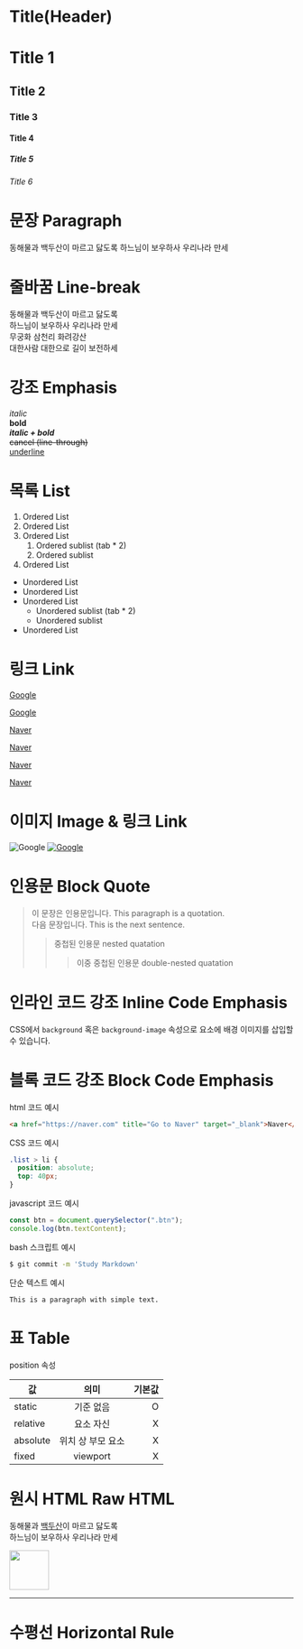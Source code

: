 # Title(Header)

# Title 1

## Title 2

### Title 3

#### Title 4

##### Title 5

###### Title 6

# 문장 Paragraph

동해물과 백두산이 마르고 닳도록
하느님이 보우하사 우리나라 만세

# 줄바꿈 Line-break

동해물과 백두산이 마르고 닳도록<br/>
하느님이 보우하사 우리나라 만세<br/>
무궁화 삼천리 화려강산  
대한사람 대한으로 길이 보전하세

# 강조 Emphasis

_italic_  
**bold**  
**_italic + bold_**  
~~cancel (line-through)~~  
<u>underline</u>

# 목록 List

1. Ordered List
1. Ordered List
1. Ordered List
   1. Ordered sublist (tab \* 2)
   1. Ordered sublist
1. Ordered List

- Unordered List
- Unordered List
- Unordered List
  - Unordered sublist (tab \* 2)
  - Unordered sublist
- Unordered List

# 링크 Link

<a href="https://google.com">Google</a>

[Google](https://google.com)

<a href="https://naver.com" title="Go to Naver">Naver</a>

[Naver](https://naver.com "Go to Naver")

<a href="https://naver.com" title="Go to Naver" target="_blank">Naver</a>

[Naver](https://naver.com "Go to Naver")

# 이미지 Image & 링크 Link

![Google](https://www.google.com/images/branding/googlelogo/2x/googlelogo_color_272x92dp.png)
[![Google](https://www.google.com/images/branding/googlelogo/2x/googlelogo_color_272x92dp.png)](https://google.com)

# 인용문 Block Quote

> 이 문장은 인용문입니다. This paragraph is a quotation.  
> 다음 문장입니다. This is the next sentence.
>
> > 중첩된 인용문 nested quatation
> >
> > > 이중 중첩된 인용문 double-nested quatation

# 인라인 코드 강조 Inline Code Emphasis

CSS에서 `background` 혹은 `background-image` 속성으로 요소에 배경 이미지를 삽입할 수 있습니다.

# 블록 코드 강조 Block Code Emphasis

html 코드 예시

```html
<a href="https://naver.com" title="Go to Naver" target="_blank">Naver</a>
```

CSS 코드 예시

```css
.list > li {
  position: absolute;
  top: 40px;
}
```

javascript 코드 예시

```javascript
const btn = document.querySelector(".btn");
console.log(btn.textContent);
```

bash 스크립트 예시

```bash
$ git commit -m 'Study Markdown'
```

단순 텍스트 예시

```plaintext
This is a paragraph with simple text.
```

# 표 Table

position 속성

| 값       |       의미        | 기본값 |
| -------- | :---------------: | -----: |
| static   |     기준 없음     |      O |
| relative |     요소 자신     |      X |
| absolute | 위치 상 부모 요소 |      X |
| fixed    |     viewport      |      X |

# 원시 HTML Raw HTML

동해물과 <u>백두산</u>이 마르고 닳도록<br/>
하느님이 보우하사 우리나라 만세

<img width="70" src="https://www.google.com/images/branding/googlelogo/2x/googlelogo_color_272x92dp.png">

---

# 수평선 Horizontal Rule
